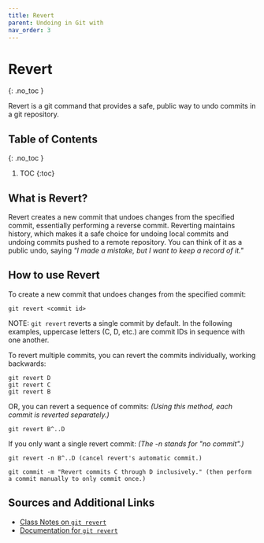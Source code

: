 ```yaml
---
title: Revert
parent: Undoing in Git with
nav_order: 3
---
```


<!-- prettier-ignore-start -->
# Revert
{: .no_toc }

Revert is a git command that provides a safe, public way to undo commits in a git repository.

## Table of Contents
{: .no_toc }

1. TOC
{:toc}

<!-- prettier-ignore-end -->


## What is Revert?
Revert creates a new commit that undoes changes from the specified commit, essentially performing a reverse commit. Reverting maintains history, which makes it a safe choice for undoing local commits and undoing commits pushed to a remote repository. You can think of it as a public undo, saying *"I made a mistake, but I want to keep a record of it."*



## How to use Revert
To create a new commit that undoes changes from the specified commit:
```
git revert <commit id>
```
NOTE: ```git revert``` reverts a single commit by default. In the following examples, uppercase letters (C, D, etc.) are commit IDs in sequence with one another.

To revert multiple commits, you can revert the commits individually, working backwards:
```
git revert D
git revert C
git revert B
```
OR, you can revert a sequence of commits: *(Using this method, each commit is reverted separately.)*
```
git revert B^..D
```
If you only want a single revert commit: *(The -n stands for "no commit".)*
```
git revert -n B^..D (cancel revert's automatic commit.)

git commit -m "Revert commits C through D inclusively." (then perform a commit manually to only commit once.)
```

## Sources and Additional Links
- [Class Notes on ```git revert```](https://stungeye.github.io/Software-Development-And-Documentation-1/02-git-version-control-next-steps/index.html#11)
- [Documentation for ```git revert```](https://git-scm.com/docs/git-revert)